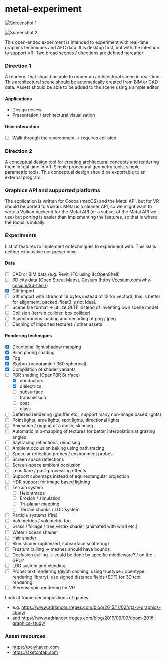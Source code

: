 # metal-experiment 

![Screenshot 1](https://github.com/user-attachments/assets/0b9083ae-c8ad-4c41-a08e-1b2e75acaece)

![Screenshot 2](https://github.com/user-attachments/assets/350fb0de-f1a7-4661-a0fe-50d69fde9a0e)

This open-ended experiment is intended to experiment with real-time graphics techniques and AEC data.
It is desktop first, but with the intention to support VR. Two broad scopes / directions are defined hereafter:

### Direction 1
A renderer that should be able to render an architectural scene in real-time. 
This architectural scene should be automatically created from BIM or CAD data. 
Assets should be able to be added to the scene using a simple editor. 

#### Applications
- Design review
- Presentation / architectural visualisation

#### User interaction
- [ ] Walk through the environment -> requires collision

### Direction 2
A conceptual design tool for creating architectural concepts and rendering them in real time in VR. 
Simple procedural geometry tools, simple parametric tools. This conceptual design should be exportable 
to an external program. 

### Graphics API and supported platforms
The application is written for Cocoa (macOS) and the Metal API, but for VR should be ported to Vulkan. Metal is 
a cleaner API, so we might want to write a Vulkan backend for the Metal API (or a subset of the Metal API we use) 
but porting is easier than implementing the features, so that is where the focus is initially.

### Experiments

List of features to implement or techniques to experiment with. This list is neither exhaustive nor prescriptive. 

#### Data
- [ ] CAD or BIM data (e.g. Revit, IFC using ifcOpenShell)
- [ ] 3D city data (Open Street Maps), Cesium (https://cesium.com/why-cesium/3d-tiles/)
- [X] Gltf import
- [ ] Gltf import with stride of 16 bytes instead of 12 for vector3, this is better for alignment. packed_float3 is not ideal.
- [ ] Scene file format -> utilize GLTF instead of inventing own scene model
- [ ] Collision (terrain collider, box collider)
- [ ] Asynchronous loading and decoding of png / jpeg
- [ ] Caching of imported textures / other assets

#### Rendering techniques
- [X] Directional light shadow mapping
- [X] Blinn phong shading
- [X] Fog
- [X] Skybox (panoramic / 360 spherical)
- [X] Compilation of shader variants
- [ ] PBR shading (OpenPBR Surface)
  - [X] conductors
  - [X] dielectrics
  - [ ] subsurface
  - [ ] transmission
  - [ ] coat
  - [ ] glass
- [ ] Deferred rendering (gbuffer etc., support many non-image based lights)
- [ ] Point lights, area lights, spot lights, directional lights
- [ ] Animation / rigging of a mesh, skinning
- [ ] Automatic mip-mapping of textures for better interpolation at grazing angles
- [ ] Raytracing reflections, denoising
- [ ] Ambient occlusion baking using path tracing
- [ ] Specular reflection probes / environment probes
- [ ] Screen space reflections
- [ ] Screen-space ambient occlusion
- [ ] Lens flare / post-processing effects
- [ ] Support cubemaps instead of equirectangular projection
- [ ] HDR support for image based lighting
- [ ] Terrain system
  - [ ] Heightmaps
  - [ ] Erosion / simulation
  - [ ] Tri-planar mapping
  - [ ] Terrain chunks / LOD system
- [ ] Particle systems (fire)
- [ ] Volumetrics / volumetric fog
- [ ] Grass / foliage / tree vertex shader (animated with wind etc.)
- [ ] Water / ocean shader
- [ ] Hair shader
- [ ] Skin shader (optimized, subsurface scattering)
- [ ] Frustum culling -> meshes should have bounds
- [ ] Occlusion culling -> could be done by specific middleware? / on the GPU?
- [ ] LOD system and blending
- [ ] Proper text rendering (glyph caching, using truetype / opentype rendering library), use signed distance fields (SDF) for 3D text rendering. 
- [ ] Stereoscopic rendering for VR

Look at frame decompositions of games:
- e.g. https://www.adriancourreges.com/blog/2015/11/02/gta-v-graphics-study/
- and https://www.adriancourreges.com/blog/2016/09/09/doom-2016-graphics-study/

### Asset resources
- https://polyhaven.com
- https://sketchfab.com